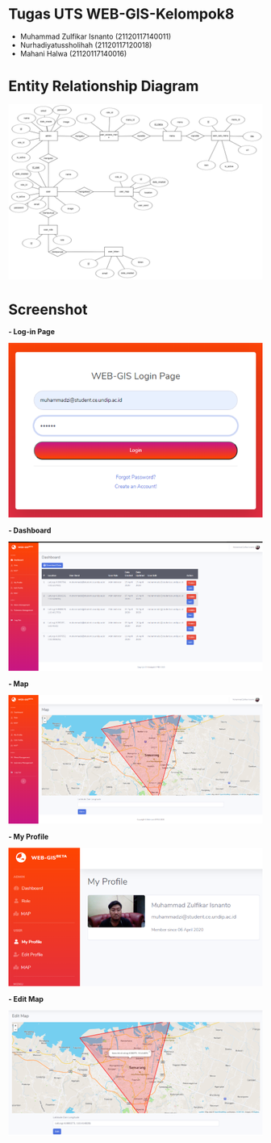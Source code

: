 # Tugas UTS WEB-GIS-Kelompok8

- Muhammad Zulfikar Isnanto (21120117140011)
- Nurhadiyatussholihah (21120117120018)
- Mahani Halwa (21120117140016)

# Entity Relationship Diagram

![Gambar1](https://github.com/isnantozul/Web-Gis-Kelompok8/blob/master/ERD_WebGis_Kelompok8.png)

# Screenshot

**- Log-in Page**

![Gambar2](https://github.com/isnantozul/Web-Gis-Kelompok8/blob/master/Screenshot/webgis1.png)

**- Dashboard**

![Gambar3](https://github.com/isnantozul/Web-Gis-Kelompok8/blob/master/Screenshot/webgis2.png)

**- Map**

![Gambar4](https://github.com/isnantozul/Web-Gis-Kelompok8/blob/master/Screenshot/webgis3.png)

**- My Profile**

![Gambar5](https://github.com/isnantozul/Web-Gis-Kelompok8/blob/master/Screenshot/webgis4.png)

**- Edit Map**

![Gambar6](https://github.com/isnantozul/Web-Gis-Kelompok8/blob/master/Screenshot/webgis5.png)
